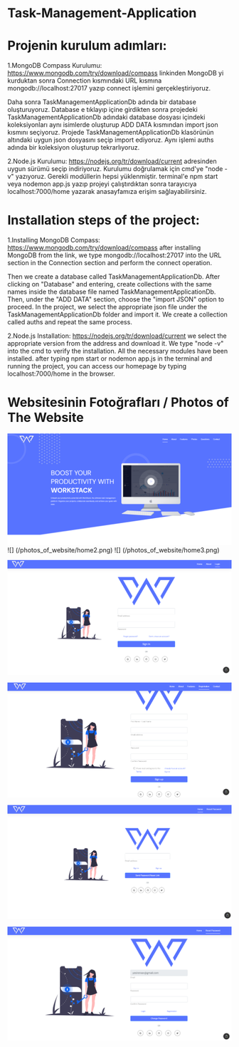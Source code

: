 # Task-Management-Application

# Projenin kurulum adımları:

1.MongoDB Compass Kurulumu:
https://www.mongodb.com/try/download/compass linkinden MongoDB yi kurduktan sonra Connection kısmındaki URL kısmına mongodb://localhost:27017 yazıp connect işlemini gerçekleştiriyoruz.

Daha sonra TaskManagementApplicationDb adında bir database oluşturuyoruz.
Database e tıklayıp içine girdikten sonra projedeki TaskManagementApplicationDb adındaki database dosyası içindeki koleksiyonları aynı isimlerde oluşturup ADD DATA kısmından import json kısmını seçiyoruz.
Projede TaskManagementApplicationDb klasörünün altındaki uygun json dosyasını seçip import ediyoruz.
Aynı işlemi auths adında bir koleksiyon oluşturup tekrarlıyoruz.

2.Node.js Kurulumu:
https://nodejs.org/tr/download/current adresinden uygun sürümü seçip indiriyoruz. Kurulumu doğrulamak için cmd'ye "node -v" yazıyoruz.
Gerekli modüllerin hepsi yüklenmiştir. terminal'e npm start veya nodemon app.js yazıp projeyi çalıştırdıktan sonra tarayıcıya localhost:7000/home yazarak anasayfamıza erişim sağlayabilirsiniz.

# Installation steps of the project:

1.Installing MongoDB Compass:
https://www.mongodb.com/try/download/compass after installing MongoDB from the link, we type mongodb://localhost:27017 into the URL section in the Connection section and perform the connect operation.

Then we create a database called TaskManagementApplicationDb.
After clicking on "Database" and entering, create collections with the same names inside the database file named TaskManagementApplicationDb. Then, under the "ADD DATA" section, choose the "import JSON" option to proceed.
In the project, we select the appropriate json file under the TaskManagementApplicationDb folder and import it.
We create a collection called auths and repeat the same process.

2.Node.js Installation:
https://nodejs.org/tr/download/current we select the appropriate version from the address and download it. We type "node -v" into the cmd to verify the installation.
All the necessary modules have been installed. after typing npm start or nodemon app.js in the terminal and running the project, you can access our homepage by typing localhost:7000/home in the browser.

# Websitesinin Fotoğrafları / Photos of The Website

![Home](/photos_of_website/home1.png)
![] (/photos_of_website/home2.png)
![] (/photos_of_website/home3.png)

![Login](/photos_of_website/login.png)

![Registration](/photos_of_website/registration.png)

![Forgot-Password](/photos_of_website/forgot-password.png)

![Reset-Password](/photos_of_website/reset-password.png)
